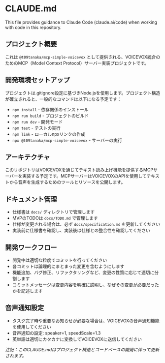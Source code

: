 # CLAUDE.md

This file provides guidance to Claude Code (claude.ai/code) when working with code in this repository.

## プロジェクト概要

これは `@t09tanaka/mcp-simple-voicevox` として提供される、VOICEVOX統合のためのMCP（Model Context Protocol）サーバー実装プロジェクトです。

## 開発環境セットアップ

プロジェクトは.gitignore設定に基づきNode.jsを使用します。プロジェクト構造が確立されると、一般的なコマンドは以下になる予定です：

- `npm install` - 依存関係のインストール
- `npm run build` - プロジェクトのビルド
- `npm run dev` - 開発モード
- `npm test` - テストの実行
- `npm link` - ローカルnpxリンクの作成
- `npx @t09tanaka/mcp-simple-voicevox` - サーバーの実行

## アーキテクチャ

このリポジトリはVOICEVOXを通じてテキスト読み上げ機能を提供するMCPサーバーを実装する予定です。MCPサーバーはVOICEVOXのAPIを使用してテキストから音声を生成するためのツールとリソースを公開します。

## ドキュメント管理

- 仕様書は `docs/` ディレクトリで管理します
- MVPのTODOは `docs/TODO.md` で管理します
- 仕様が変更される場合は、必ず `docs/specification.md` を更新してください
- 実装前に仕様書を確認し、実装後は仕様との整合性を確認してください

## 開発ワークフロー

- 開発中は適切な粒度でコミットを行ってください
- 各コミットは論理的にまとまった変更を含むようにします
- 機能追加、バグ修正、リファクタリングなど、変更の性質に応じて適切に分割します
- コミットメッセージは変更内容を明確に説明し、なぜその変更が必要だったかを記述します

## 音声通知設定

- タスク完了時や重要なお知らせが必要な場合は、VOICEVOXの音声通知機能を使用してください
- 音声通知の設定: speaker=1, speedScale=1.3
- 英単語は適切にカタカナに変換してVOICEVOXに送信してください

_注記：このCLAUDE.mdはプロジェクト構造とコードベースの開発に伴って更新されます。_
